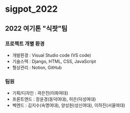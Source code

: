 # sigpot_2022
## 2022 여기톤 "식팟"팀

### 프로젝트 개별 환경
- 개발환경 : Visual Studio code (VS code)
- 기술스택 : Django, HTML, CSS, JavaScript
- 형상관리 : Notion, GitHub

### 팀원
- 기획/디자인 : 곽은진(이화여대)
- 프론트엔드 : 장윤경(동덕여대), 허은(덕성여대)
- 벡엔드 : 김지수(숙명여대), 양성원(성신여대), 이하진(서울여대)